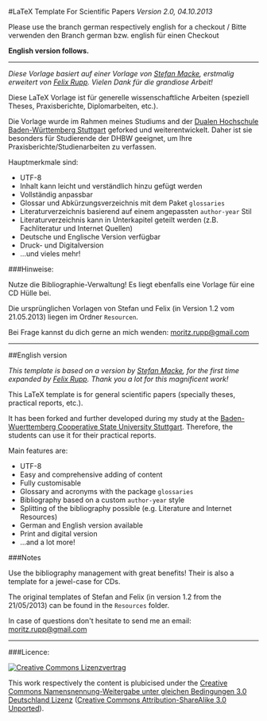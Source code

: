 #LaTeX Template For Scientific Papers
*Version 2.0, 04.10.2013*

Please use the branch german respectively english for a checkout / Bitte verwenden den Branch german bzw. english für einen Checkout

**English version follows.**

---

*Diese Vorlage basiert auf einer Vorlage von [Stefan Macke](http://blog.stefan-macke.com/2009/04/24/latex-vorlage-fuer-meine-masterarbeit-an-der-ohm-hochschule-nuernberg/), erstmalig erweitert von [Felix Rupp](https://github.com/felixrupp/LaTeX-Vorlage-Wissenschaftliche-Arbeit). Vielen Dank für die grandiose Arbeit!*

Diese LaTeX Vorlage ist für generelle wissenschaftliche Arbeiten (speziell Theses, Praxisberichte, Diplomarbeiten, etc.).

Die Vorlage wurde im Rahmen meines Studiums and der [Dualen Hochschule Baden-Württemberg Stuttgart](http://www.dhbw-stuttgart.de/home.html) geforked und weiterentwickelt. Daher ist sie besonders für Studierende der DHBW geeignet, um Ihre Praxisberichte/Studienarbeiten zu verfassen.

Hauptmerkmale sind:

* UTF-8
* Inhalt kann leicht und verständlich hinzu gefügt werden
* Vollständig anpassbar
* Glossar und Abkürzungsverzeichnis mit dem Paket `glossaries`
* Literaturverzeichnis basierend auf einem angepassten `author-year` Stil
* Literaturverzeichnis kann in Unterkapitel geteilt werden (z.B. Fachliteratur und Internet Quellen)
* Deutsche und Englische Version verfügbar
* Druck- und Digitalversion
* …und vieles mehr!


###Hinweise:


Nutze die Bibliographie-Verwaltung! Es liegt ebenfalls eine Vorlage für eine CD Hülle bei.

Die ursprünglichen Vorlagen von Stefan und Felix (in Version 1.2 vom 21.05.2013) liegen im Ordner `Resourcen`.

Bei Frage kannst du dich gerne an mich wenden: [moritz.rupp@gmail.com](mailto:morit.zrupp@gmail.com)

---
##English version

*This template is based on a version by [Stefan Macke](http://blog.stefan-macke.com/2009/04/24/latex-vorlage-fuer-meine-masterarbeit-an-der-ohm-hochschule-nuernberg/), for the first time expanded by [Felix Rupp](https://github.com/felixrupp/LaTeX-Vorlage-Wissenschaftliche-Arbeit). Thank you a lot for this magnificent work!*

This LaTeX template is for general scientific papers (specially theses, practical reports, etc.).

It has been forked and further developed during my study at the [Baden-Wuerttemberg Cooperative State University Stuttgart](http://www.dhbw-stuttgart.de/service/english/about-us.html). Therefore, the students can use it for their practical reports.

Main features are:

* UTF-8
* Easy and comprehensive adding of content
* Fully customisable
* Glossary and acronyms with the package `glossaries`
* Bibliography based on a custom `author-year` style
* Splitting of the bibliography possible (e.g. Literature and Internet Resources)
* German and English version available
* Print and digital version
* …and a lot more!

###Notes

Use the bibliography management with great benefits!
Their is also a template for a jewel-case for CDs.

The original templates of Stefan and Felix (in version 1.2 from the 21/05/2013) can be found in the `Resources` folder.

In case of questions don't hesitate to send me an email: [moritz.rupp@gmail.com](mailto:moritz.rupp@gmail.com)

---

###Licence:

[![Creative Commons Lizenzvertrag](http://i.creativecommons.org/l/by-sa/3.0/de/88x31.png)](http://creativecommons.org/licenses/by-sa/3.0/de/)

This work respectively the content is plubicised under the [Creative Commons Namensnennung-Weitergabe unter gleichen Bedingungen 3.0 Deutschland Lizenz](http://creativecommons.org/licenses/by-sa/3.0/de/) ([Creative Commons Attribution-ShareAlike 3.0 Unported](http://creativecommons.org/licenses/by-sa/3.0/)).